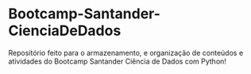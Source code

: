 # Bootcamp-Santander-CienciaDeDados
Repositório feito para o armazenamento, e organização de conteúdos e atividades do Bootcamp Santander Ciência de Dados com Python!
